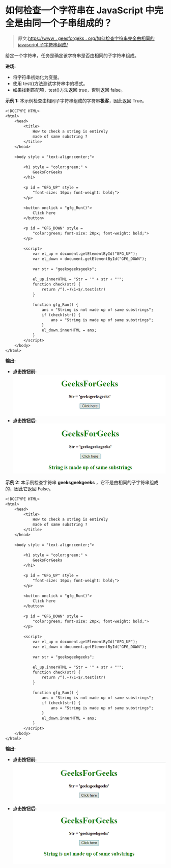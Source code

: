 # 如何检查一个字符串在 JavaScript 中完全是由同一个子串组成的？

> 原文:[https://www . geesforgeks . org/如何检查字符串完全由相同的 javascript 子字符串组成/](https://www.geeksforgeeks.org/how-to-check-a-string-is-entirely-made-up-of-the-same-substring-in-javascript/)

给定一个字符串，任务是确定该字符串是否由相同的子字符串组成。

**进场:**

*   将字符串初始化为变量。
*   使用 test()方法测试字符串中的模式。
*   如果找到匹配项，test()方法返回 true，否则返回 false。

**示例 1:** 本示例检查由相同子字符串组成的字符串**极客**，因此返回 True。

```
<!DOCTYPE HTML> 
<html> 
    <head> 
        <title> 
            How to check a string is entirely
            made of same substring ?
        </title>
    </head> 

    <body style = "text-align:center;"> 

        <h1 style = "color:green;" > 
            GeeksForGeeks 
        </h1> 

        <p id = "GFG_UP" style =
            "font-size: 16px; font-weight: bold;">     
        </p>

        <button onclick = "gfg_Run()"> 
            Click here
        </button>

        <p id = "GFG_DOWN" style =
            "color:green; font-size: 20px; font-weight: bold;">
        </p>

        <script>
            var el_up = document.getElementById("GFG_UP");
            var el_down = document.getElementById("GFG_DOWN");

            var str = "geeksgeeksgeeks";

            el_up.innerHTML = "Str = '" + str + "'";
            function check(str) {
                return /^(.+)\1+$/.test(str)
            }

            function gfg_Run() {
                ans = "String is not made up of same substrings";
                if (check(str)) {
                    ans = "String is made up of same substrings"; 
                }
                el_down.innerHTML = ans;
            }         
        </script> 
    </body> 
</html>                    
```

**输出:**

*   **点击按钮前:**
    ![](img/1e101a027952d8125dc0315ba6870d75.png)
*   **点击按钮后:**
    ![](img/56fd455534acda4660f5b5e16d6f0f63.png)

**示例 2:** 本示例检查字符串 **geeksgeekgeeks** ，它不是由相同的子字符串组成的，因此它返回 False。

```
<!DOCTYPE HTML> 
<html> 
    <head> 
        <title> 
            How to check a string is entirely
            made of same substring ?
        </title>
    </head> 

    <body style = "text-align:center;"> 

        <h1 style = "color:green;" > 
            GeeksForGeeks 
        </h1> 

        <p id = "GFG_UP" style =
            "font-size: 16px; font-weight: bold;">     
        </p>

        <button onclick = "gfg_Run()"> 
            Click here
        </button>

        <p id = "GFG_DOWN" style =
            "color:green; font-size: 20px; font-weight: bold;">
        </p>

        <script>
            var el_up = document.getElementById("GFG_UP");
            var el_down = document.getElementById("GFG_DOWN");

            var str = "geeksgeekgeeks";

            el_up.innerHTML = "Str = '" + str + "'";
            function check(str) {
                return /^(.+)\1+$/.test(str)
            }

            function gfg_Run() {
                ans = "String is not made up of same substrings";
                if (check(str)) {
                    ans = "String is made up of same substrings"; 
                }
                el_down.innerHTML = ans;
            }         
        </script> 
    </body> 
</html>                    
```

**输出:**

*   **点击按钮前:**
    ![](img/113335cf88f08d7ca38558b8306e3978.png)
*   **点击按钮后:**
    ![](img/81bd3deb44541b6aa05b0d35da8bc7fa.png)